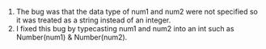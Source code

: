 1. The bug was that the data type of num1 and num2 were not specified so it was treated as a string instead of an integer.
2. I fixed this bug by typecasting num1 and num2 into an int such as Number(num1) & Number(num2).

